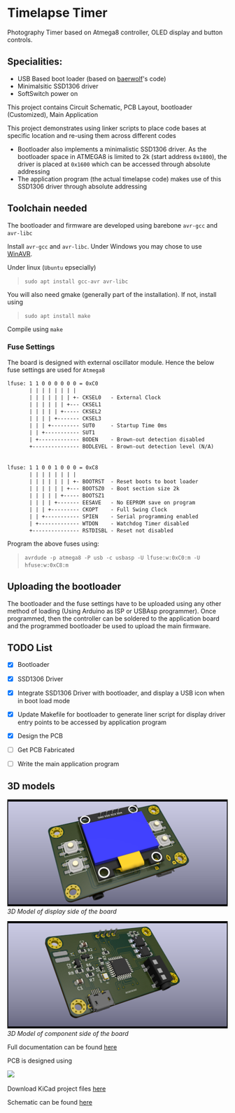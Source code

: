 # Timelapse Timer

Photography Timer based on Atmega8 controller,  OLED display and button controls.

## Specialities:

* USB Based boot loader (based on [baerwolf](https://github.com/baerwolf/USBaspLoader)'s code)
* Minimalsitic SSD1306 driver
* SoftSwitch power on

This project contains Circuit Schematic, PCB Layout, bootloader (Customized), Main Application

This project demonstrates using linker scripts to place code bases at specific location and re-using them across different codes
* Bootloader also implements a minimalistic SSD1306 driver. As the bootloader space in ATMEGA8 is limited to 2k (start address `0x1800`), the driver is placed at `0x1600` which can be accessed through absolute addressing
* The application program (the actual timelapse code) makes use of this SSD1306 driver through absolute addressing

## Toolchain needed
The bootloader and firmware are developed using barebone `avr-gcc` and `avr-libc`

Install `avr-gcc` and `avr-libc`. Under Windows you may chose to use [WinAVR](http://winavr.sourceforge.net/).

Under linux (`Ubuntu` epsecially)
> `sudo apt install gcc-avr avr-libc`

You will also need gmake (generally part of the installation). If not, install using
> `sudo apt install make`

Compile using `make`

### Fuse Settings
The board is designed with external oscillator module. Hence the below fuse settings are used for `Atmega8`

```
lfuse: 1 1 0 0 0 0 0 0 = 0xC0
       | | | | | | | |
       | | | | | | | +- CKSEL0   - External Clock
       | | | | | | +--- CKSEL1
       | | | | | +----- CKSEL2
       | | | | +------- CKSEL3
       | | | +--------- SUT0     - Startup Time 0ms
       | | +----------- SUT1
       | +------------- BODEN    - Brown-out detection disabled
       +--------------- BODLEVEL - Brown-out detection level (N/A)


lfuse: 1 1 0 0 1 0 0 0 = 0xC8
       | | | | | | | |
       | | | | | | | +- BOOTRST  - Reset boots to boot loader
       | | | | | | +--- BOOTSZ0  - Boot section size 2k
       | | | | | +----- BOOTSZ1
       | | | | +------- EESAVE   - No EEPROM save on program
       | | | +--------- CKOPT    - Full Swing Clock
       | | +----------- SPIEN    - Serial programming enabled
       | +------------- WTDON    - Watchdog Timer disabled
       +--------------- RSTDISBL - Reset not disabled
```
Program the above fuses using:

> `avrdude -p atmega8 -P usb -c usbasp -U lfuse:w:0xC0:m -U hfuse:w:0xC8:m`

## Uploading the bootloader
The bootloader and the fuse settings have to be uploaded using any other method of loading (Using Arduino as ISP or USBAsp programmer). Once programmed, then the controller can be soldered to the application board and the programmed bootloader be used to upload the main firmware.

## TODO List

- [x] Bootloader
- [x] SSD1306 Driver
- [x] Integrate SSD1306 Driver with bootloader, and display a USB icon when in boot load mode
- [x] Update Makefile for bootloader to generate liner script for display driver entry points to be accessed by application program
- [x] Design the PCB
- [ ] Get PCB Fabricated
- [ ] Write the main application program


## 3D models
![Component Side](board/documentation/3d/timelapse-disp.png?raw=true)
*3D Model of display side of the board*

![Component Side](board/documentation/3d/timelapse-comp.png?raw=true)
*3D Model of component side of the board*

Full documentation can be found [here](https://raw.githack.com/velechit/timelapse/main/board/documentation/index.html)


PCB is designed using 

[![](https://www.kicad.org/img/kicad_logo_small.png)](https://www.kicad.org)

Download KiCad project files [here](board/timelapse.zip?raw=true)

Schematic can be found [here](board/schematic.pdf?raw=true)
